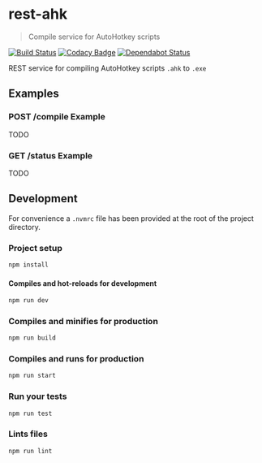 # rest-ahk
> Compile service for AutoHotkey scripts

[![Build Status](https://travis-ci.org/zvecr/rest-ahk.svg?branch=master)](https://travis-ci.org/zvecr/rest-ahk)
[![Codacy Badge](https://api.codacy.com/project/badge/Grade/0c69e40060e94ff9989c25fb3e23bd1b)](https://app.codacy.com/app/zvecr/rest-ahk?utm_source=github.com&utm_medium=referral&utm_content=zvecr/rest-ahk&utm_campaign=Badge_Grade_Dashboard)
[![Dependabot Status](https://api.dependabot.com/badges/status?host=github&repo=zvecr/rest-ahk)](https://dependabot.com)

REST service for compiling AutoHotkey scripts `.ahk` to `.exe`

## Examples

### POST /compile Example
TODO

### GET /status Example
TODO

## Development
For convenience a `.nvmrc` file has been provided at the root of the project directory.

### Project setup
```bash
npm install
```

#### Compiles and hot-reloads for development
```bash
npm run dev
```

### Compiles and minifies for production
```bash
npm run build
```

### Compiles and runs for production
```bash
npm run start
```

### Run your tests
```bash
npm run test
```

### Lints files
```bash
npm run lint
```
